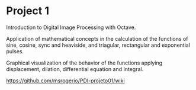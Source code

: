 # Project 1

Introduction to Digital Image Processing with Octave.

Application of mathematical concepts in the calculation of the functions of sine, cosine, sync and heaviside, and triagular, rectangular and exponential pulses.

Graphical visualization of the behavior of the functions applying displacement, dilation, differential equation and Integral.

https://github.com/msrogerio/PDI-projeto01/wiki
